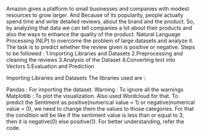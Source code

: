 Amazon gives a platform to small businesses and companies with modest resources to grow larger. And Because of its popularity, people actually spend time and write detailed reviews, about the brand and the product. So, by analyzing that data we can tell companies a lot about their products and also the ways to enhance the quality of the product. 
Natural Language Processing (NLP) to overcome the problem of large datasets and analyze it. The task is to predict whether the review given is positive or negative. 
Steps to be followed :
 1.Importing Libraries and Datasets
 2.Preprocessing and cleaning the reviews 
 3.Analysis of the Dataset
 4.Converting text into Vectors
 5.Evaluation and Prediction
 
 Importing Libraries and Datasets
The libraries used are : 

Pandas : For importing the dataset.
Warning : To ignore all the warnings
Matplotlib : To plot the visualization. Also used Wordcloud for that.
To predict the Sentiment as positive(numerical value = 1) or negative(numerical value = 0), we need to change them the values to those categories. For that the condition will be like if the sentiment value is less than or equal to 3, then it is negative(0) else positive(1). For better understanding, refer the code.


